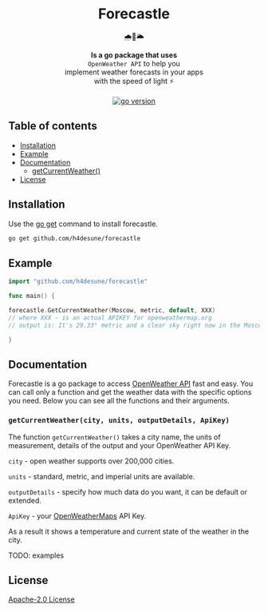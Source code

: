 <h1 align="center">Forecastle</h1>
<div align="center"><p>🌧🏰🌥</p></div>
<div align="center"><strong>Is a go package that uses</strong></div>
<div align="center"><code>OpenWeather API</code> to help you</div>
<div align="center">implement weather forecasts in your apps</div>
<div align="center">with the speed of light ⚡️</div>
<br>
<div align="center">
<a href="https://github.com/h4desune/forecastle">
<img src="https://img.shields.io/github/go-mod/go-version/h4desune/forecastle.svg" alt="go version">
</a>
</div>

## Table of contents
- [Installation](#installation)
- [Example](#example)
- [Documentation](#documentation) 
  - [getCurrentWeather()](#getcurrentweathercity-units-outputdetails-apikey)
- [License](#license)

## Installation
Use the [go get](https://golang.org/cmd/go/) command to install forecastle.

```bash
go get github.com/h4desune/forecastle
```

## Example

```go
import "github.com/h4desune/forecastle"

func main() {

forecastle.GetCurrentWeather(Moscow, metric, default, XXX)
// where XXX - is an actual APIKEY for openweathermap.org
// output is: It's 29.33° metric and a clear sky right now in the Moscow

}
```

## Documentation

Forecastle is a go package to access [OpenWeather API](https://openweathermap.org/api) fast and easy. You can call only a function and get the weather data with the specific options you need. Below you can see all the functions and their arguments.

### `getCurrentWeather(city, units, outputDetails, ApiKey)`

The function <code>getCurrentWeather()</code> takes a city name, the units of measurement, details of the output and your OpenWeather API Key.

<code>city</code> - open weather supports over 200,000 cities.

<code>units</code> - standard, metric, and imperial units are available.

<code>outputDetails</code> - specify how much data do you want, it can be default or extended.

<code>ApiKey</code> - your [OpenWeatherMaps](https://openweathermap.org/api) API Key.

As a result it shows a temperature and current state of the weather in the city.

TODO: examples

## License
[Apache-2.0 License](http://www.apache.org/licenses/LICENSE-2.0)
